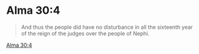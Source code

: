 # Alma 30:4

> And thus the people did have no disturbance in all the sixteenth year of the reign of the judges over the people of Nephi.

[Alma 30:4](https://www.churchofjesuschrist.org/study/scriptures/bofm/alma/30?lang=eng&id=p4#p4)


